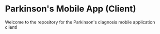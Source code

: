 # Parkinson's Mobile App (Client)

Welcome to the repository for the Parkinson's diagnosis mobile application client!
